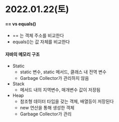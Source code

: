 # 2022.01.22(토)

#### == vs equals()
+ == 는 객체 주소를 비교한다
+ equals()는 값 자체를 비교한다

#### 자바의 메모리 구조
+ Static
    - static 변수, static 메서드, 클래스 내 전역 변수
    - Garbage Collector가 관리하지 않음
+ Stack
    - 메서드 내의 지역변수, 매개변수 값이 저장됨
+ Heap
    - 참조형 데이터 타입을 갖는 객체, 배열등이 저장된다
    - new 연산을 통해 생성한 객체
    - Garbage Collector가 관리
